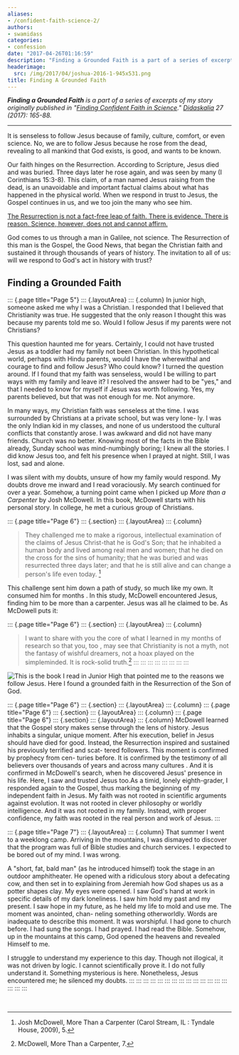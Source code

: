 ```yaml
---
aliases:
- /confident-faith-science-2/
authors:
- swamidass
categories:
- confession
date: "2017-04-26T01:16:59"
description: "Finding a Grounded Faith is a part of a series of excerpts of my story originally published in Finding Confident Faith in Science. Didaskalia 27 (2017): 165-88. It is senseless to follow Jesus because of family, culture, comfort, or even science. No, we are to follow Jesus because he rose from the dead, revealing to all mankind that God exists, \\[...\\]"
headerimage:
  src: /img/2017/04/joshua-2016-1-945x531.png
title: Finding A Grounded Faith
---
```


***Finding a Grounded Faith** is a part of a series of excerpts of my story originally published in "[Finding Confident Faith in Science](https://peacefulscience.org/wp-content/uploads/2017/04/swamidass-confident-fatih.pdf)." [Didaskalia](http://www.providenceseminary.ca/seminary/publications/didaskalia/) 27 (2017): 165-88.*

------------------------------------------------------------------------

It is senseless to follow Jesus because of family, culture, comfort, or even science. No, we are to follow Jesus because he rose from the dead, revealing to all mankind that God exists, is good, and wants to be known.

Our faith hinges on the Resurrection. According to Scripture, Jesus died and was buried. Three days later he rose again, and was seen by many (I Corinthians 15:3-8). This claim, of a man named Jesus raising from the dead, is an unavoidable and important factual claims about what has happened in the physical world. When we respond in trust to Jesus, the Gospel continues in us, and we too join the many who see him.

[The Resurrection is not a fact-free leap of faith. There is evidence. There is reason. Science, however, does not and cannot affirm.](http://www.veritas.org/evidence-easter-scientists-list/)

God comes to us through a man in Galilee, not science. The Resurrection of this man is the Gospel, the Good News, that began the Christian faith and sustained it through thousands of years of history. The invitation to all of us: will we respond to God's act in history with trust?

## Finding a Grounded Faith

::: {.page title="Page 5"}
::: {.layoutArea}
::: {.column}
In junior high, someone asked me why I was a Christian. I responded that I believed that Christianity was true. He suggested that the only reason I thought this was because my parents told me so. Would I follow Jesus if my parents were not Christians?

This question haunted me for years. Certainly, I could not have trusted Jesus as a toddler had my family not been Christian. In this hypothetical world, perhaps with Hindu parents, would I have the wherewithal and courage to find and follow Jesus? Who could know? I turned the question around. If I found that my faith was senseless, would I be willing to part ways with my family and leave it? I resolved the answer had to be "yes," and that I needed to know for myself if Jesus was worth following. Yes, my parents believed, but that was not enough for me. Not anymore.

In many ways, my Christian faith was senseless at the time. I was surrounded by Christians at a private school, but was very lone- ly. I was the only Indian kid in my classes, and none of us understood the cultural conflicts that constantly arose. I was awkward and did not have many friends. Church was no better. Knowing most of the facts in the Bible already, Sunday school was mind-numbingly boring; I knew all the stories. I did know Jesus too, and felt his presence when I prayed at night. Still, I was lost, sad and alone.

I was silent with my doubts, unsure of how my family would respond. My doubts drove me inward and I read voraciously. My search continued for over a year. Somehow, a turning point came when I picked up *More than a Carpenter* by Josh McDowell. In this book, McDowell starts with his personal story. In college, he met a curious group of Christians.

::: {.page title="Page 6"}
::: {.section}
::: {.layoutArea}
::: {.column}
> They challenged me to make a rigorous, intellectual examination of the claims of Jesus Christ-that he is God's Son; that he inhabited a human body and lived among real men and women; that he died on the cross for the sins of humanity; that he was buried and was resurrected three days later; and that he is still alive and can change a person's life even today. [^1]

This challenge sent him down a path of study, so much like my own. It consumed him for months . In this study, McDowell encountered Jesus, finding him to be more than a carpenter. Jesus was all he claimed to be. As McDowell puts it:

::: {.page title="Page 6"}
::: {.section}
::: {.layoutArea}
::: {.column}
> I want to share with you the core of what I learned in my months of research so that you, too , may see that Christianity is not a myth, not the fantasy of wishful dreamers, not a hoax played on the simpleminded. It is rock-solid truth.[^2]
:::
:::
:::
:::
:::
:::
:::
:::

![This is the book I read in Junior High that pointed me to the reasons we follow Jesus. Here I found a grounded faith in the Resurrection of the Son of God.](/img/2017/04/morethanacarpenter.jpg)

::: {.page title="Page 6"}
::: {.section}
::: {.layoutArea}
::: {.column}
::: {.page title="Page 6"}
::: {.section}
::: {.layoutArea}
::: {.column}
::: {.page title="Page 6"}
::: {.section}
::: {.layoutArea}
::: {.column}
McDowell learned that the Gospel story makes sense through the lens of history. Jesus inhabits a singular, unique moment. After his execution, belief in Jesus should have died for good. Instead, the Resurrection inspired and sustained his previously terrified and scat- tered followers. This moment is confirmed by prophecy from cen- turies before. It is confirmed by the testimony of all believers over thousands of years and across many cultures . And it is confirmed in McDowell's search, when he discovered Jesus' presence in his life. Here, I saw and trusted Jesus too.As a timid, lonely eighth-grader, I responded again to the Gospel, thus marking the beginning of my independent faith in Jesus. My faith was not rooted in scientific arguments against evolution. It was not rooted in clever philosophy or worldly intelligence. And it was not rooted in my family. Instead, with proper confidence, my faith was rooted in the real person and work of Jesus.
:::

::: {.page title="Page 7"}
::: {.layoutArea}
::: {.column}
That summer I went to a weeklong camp. Arriving in the mountains, I was dismayed to discover that the program was full of Bible studies and church services. I expected to be bored out of my mind. I was wrong.

A "short, fat, bald man" (as he introduced himself) took the stage in an outdoor amphitheater. He opened with a ridiculous story about a defecating cow, and then set in to explaining from Jeremiah how God shapes us as a potter shapes clay. My eyes were opened. I saw God's hand at work in specific details of my dark loneliness. I saw him hold my past and my present. I saw hope in my future, as he held my life to mold and use me. The moment was anointed, chan- neling something otherworldly. Words are inadequate to describe this moment. It was worshipful. I had gone to church before. I had sung the songs. I had prayed. I had read the Bible. Somehow, up in the mountains at this camp, God opened the heavens and revealed Himself to me.

I struggle to understand my experience to this day. Though not illogical, it was not driven by logic. I cannot scientifically prove it. I do not fully understand it. Something mysterious is here. Nonetheless, Jesus encountered me; he silenced my doubts.
:::
:::
:::
:::
:::
:::
:::
:::
:::
:::
:::
:::
:::
:::
:::
:::
:::

 

[^1]: Josh McDowell, More Than a Carpenter (Carol Stream, IL : Tyndale House, 2009), 5.

[^2]: McDowell, More Than a Carpenter, 7.
